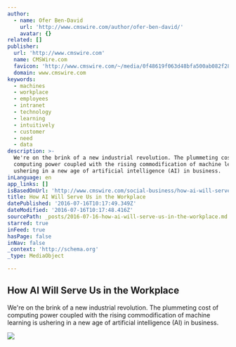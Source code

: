 ```yaml
---
author:
  - name: Ofer Ben-David
    url: 'http://www.cmswire.com/author/ofer-ben-david/'
    avatar: {}
related: []
publisher:
  url: 'http://www.cmswire.com'
  name: CMSWire.com
  favicon: 'http://www.cmswire.com/~/media/0f48619f063d48bfa500ab082f28eda7.png'
  domain: www.cmswire.com
keywords:
  - machines
  - workplace
  - employees
  - intranet
  - technology
  - learning
  - intuitively
  - customer
  - need
  - data
description: >-
  We're on the brink of a new industrial revolution. The plummeting cost of
  computing power coupled with the rising commodification of machine learning is
  ushering in a new age of artificial intelligence (AI) in business.
inLanguage: en
app_links: []
isBasedOnUrl: 'http://www.cmswire.com/social-business/how-ai-will-serve-us-in-the-workplace/'
title: How AI Will Serve Us in the Workplace
datePublished: '2016-07-16T10:17:49.349Z'
dateModified: '2016-07-16T10:17:48.416Z'
sourcePath: _posts/2016-07-16-how-ai-will-serve-us-in-the-workplace.md
starred: true
inFeed: true
hasPage: false
inNav: false
_context: 'http://schema.org'
_type: MediaObject

---
```

<article style=""><h1>How AI Will Serve Us in the Workplace</h1><p>We're on the brink of a new industrial revolution. The plummeting cost of computing power coupled with the rising commodification of machine learning is ushering in a new age of artificial intelligence (AI) in business.</p><img src="http://www.cmswire.com/~/media/536b93bc08484359bf3735f3e3eb06c5.jpg" /></article>